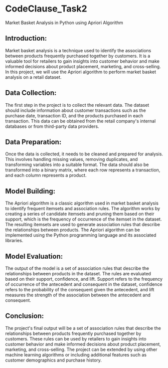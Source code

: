# CodeClause_Task2
Market Basket Analysis in Python using Apriori Algorithm

## Introduction:
Market basket analysis is a technique used to identify the associations between products frequently purchased together by customers. It is a valuable tool for retailers to gain insights into customer behavior and make informed decisions about product placement, marketing, and cross-selling. In this project, we will use the Apriori algorithm to perform market basket analysis on a retail dataset.

## Data Collection:
The first step in the project is to collect the relevant data. The dataset should include information about customer transactions such as the purchase date, transaction ID, and the products purchased in each transaction. This data can be obtained from the retail company's internal databases or from third-party data providers.

## Data Preparation:
Once the data is collected, it needs to be cleaned and prepared for analysis. This involves handling missing values, removing duplicates, and transforming variables into a suitable format. The data should also be transformed into a binary matrix, where each row represents a transaction, and each column represents a product.

## Model Building:
The Apriori algorithm is a classic algorithm used in market basket analysis to identify frequent itemsets and association rules. The algorithm works by creating a series of candidate itemsets and pruning them based on their support, which is the frequency of occurrence of the itemset in the dataset. The resulting itemsets are used to generate association rules that describe the relationships between products. The Apriori algorithm can be implemented using the Python programming language and its associated libraries.

## Model Evaluation:
The output of the model is a set of association rules that describe the relationships between products in the dataset. The rules are evaluated based on their support, confidence, and lift. Support refers to the frequency of occurrence of the antecedent and consequent in the dataset, confidence refers to the probability of the consequent given the antecedent, and lift measures the strength of the association between the antecedent and consequent.

## Conclusion:
The project's final output will be a set of association rules that describe the relationships between products frequently purchased together by customers. These rules can be used by retailers to gain insights into customer behavior and make informed decisions about product placement, marketing, and cross-selling. The project can be extended by using other machine learning algorithms or including additional features such as customer demographics and purchase history.
